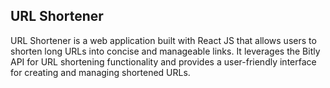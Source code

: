 ## URL Shortener
URL Shortener is a web application built with React JS that allows users to shorten long URLs into concise and manageable links. It leverages the Bitly API for URL shortening functionality and provides a user-friendly interface for creating and managing shortened URLs.
